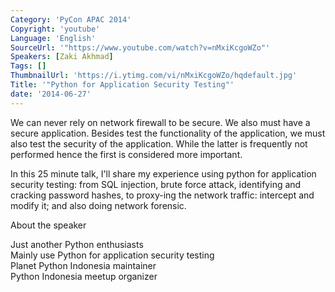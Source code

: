 ```yaml
---
Category: 'PyCon APAC 2014'
Copyright: 'youtube'
Language: 'English'
SourceUrl: '"https://www.youtube.com/watch?v=nMxiKcgoWZo"'
Speakers: [Zaki Akhmad]
Tags: []
ThumbnailUrl: 'https://i.ytimg.com/vi/nMxiKcgoWZo/hqdefault.jpg'
Title: '"Python for Application Security Testing"'
date: '2014-06-27'
---
```

We can never rely on network firewall to be secure. We also must have a secure application. Besides test the functionality of the application, we must also test the security of the application. While the latter is frequently not performed hence the first is considered more important.

In this 25 minute talk, I'll share my experience using python for application security testing: from SQL injection, brute force attack, identifying and cracking password hashes, to proxy-ing the network traffic: intercept and modify it; and also doing network forensic.


About the speaker

Just another Python enthusiasts  
Mainly use Python for application security testing  
Planet Python Indonesia maintainer  
Python Indonesia meetup organizer  